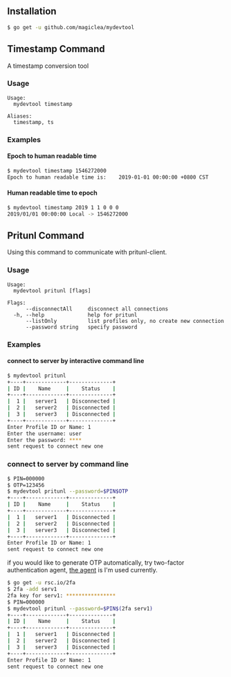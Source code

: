 ## Installation
```sh
$ go get -u github.com/magiclea/mydevtool
```

## Timestamp Command
A timestamp conversion tool

### Usage
```
Usage:
  mydevtool timestamp

Aliases:
  timestamp, ts
```

### Examples
#### Epoch to human readable time
```sh
$ mydevtool timestamp 1546272000
Epoch to human readable time is:	2019-01-01 00:00:00 +0800 CST
```
#### Human readable time to epoch
```sh
$ mydevtool timestamp 2019 1 1 0 0 0
2019/01/01 00:00:00 Local -> 1546272000
```

## Pritunl Command
Using this command to communicate with pritunl-client.

### Usage
```
Usage:
  mydevtool pritunl [flags]

Flags:
      --disconnectAll     disconnect all connections
  -h, --help              help for pritunl
      --listOnly          list profiles only, no create new connection
      --password string   specify password
```

### Examples
#### connect to server by interactive command line
```sh
$ mydevtool pritunl
+----+-------------+--------------+
| ID |    Name     |    Status    |
+----+-------------+--------------+
|  1 |   server1   | Disconnected |
|  2 |   server2   | Disconnected |
|  3 |   server3   | Disconnected |
+----+-------------+--------------+
Enter Profile ID or Name: 1
Enter the username: user
Enter the password: ****
sent request to connect new one
```
### connect to server by command line
```sh
$ PIN=000000
$ OTP=123456
$ mydevtool pritunl --password=$PIN$OTP
+----+-------------+--------------+
| ID |    Name     |    Status    |
+----+-------------+--------------+
|  1 |   server1   | Disconnected |
|  2 |   server2   | Disconnected |
|  3 |   server3   | Disconnected |
+----+-------------+--------------+
Enter Profile ID or Name: 1
sent request to connect new one
```
if you would like to generate OTP automatically, try two-factor authentication agent, [the agent](`https://github.com/rsc/2fa`) is I'm used currently.
```sh
$ go get -u rsc.io/2fa
$ 2fa -add serv1
2fa key for serv1: ****************
$ PIN=000000
$ mydevtool pritunl --password=$PIN$(2fa serv1)
+----+-------------+--------------+
| ID |    Name     |    Status    |
+----+-------------+--------------+
|  1 |   server1   | Disconnected |
|  2 |   server2   | Disconnected |
|  3 |   server3   | Disconnected |
+----+-------------+--------------+
Enter Profile ID or Name: 1
sent request to connect new one
```
